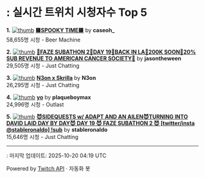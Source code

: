 # : 실시간 트위치 시청자수 Top 5

**1.** [![thumb](https://static-cdn.jtvnw.net/previews-ttv/live_user_caseoh_-320x180.jpg)](https://twitch.tv/caseoh_)
**[🟨SPOOKY TIME🟨](https://twitch.tv/caseoh_)** by **caseoh_**<br>58,655명 시청  - Beer Machine

**2.** [![thumb](https://static-cdn.jtvnw.net/previews-ttv/live_user_jasontheween-320x180.jpg)](https://twitch.tv/jasontheween)
**[🔴FAZE SUBATHON 2🔴DAY 19🔴BACK IN LA🔴200K SOON🔴20% SUB REVENUE TO AMERICAN CANCER SOCIETY🔴](https://twitch.tv/jasontheween)** by **jasontheween**<br>29,505명 시청  - Just Chatting

**3.** [![thumb](https://static-cdn.jtvnw.net/previews-ttv/live_user_n3on-320x180.jpg)](https://twitch.tv/N3on)
**[N3on x Skrilla](https://twitch.tv/N3on)** by **N3on**<br>26,295명 시청  - Just Chatting

**4.** [![thumb](https://static-cdn.jtvnw.net/previews-ttv/live_user_plaqueboymax-320x180.jpg)](https://twitch.tv/plaqueboymax)
**[yo](https://twitch.tv/plaqueboymax)** by **plaqueboymax**<br>24,996명 시청  - Outlast

**5.** [![thumb](https://static-cdn.jtvnw.net/previews-ttv/live_user_stableronaldo-320x180.jpg)](https://twitch.tv/stableronaldo)
**[😈SIDEQUESTS w/ ADAPT AND AN AILEN😈TURNING INTO DAVID LAID DAY BY DAY😈 DAY 19 😈 FAZE SUBATHON 2 😈 [twitter/insta @stableronaldo] !sub](https://twitch.tv/stableronaldo)** by **stableronaldo**<br>15,646명 시청  - Just Chatting


---
: 마지막 업데이트: 2025-10-20 04:19 UTC

Powered by [Twitch API](https://dev.twitch.tv/docs/api/reference) · 자동화 봇